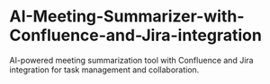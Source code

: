 # AI-Meeting-Summarizer-with-Confluence-and-Jira-integration
 AI-powered meeting summarization tool with Confluence and Jira integration for task management and collaboration.
